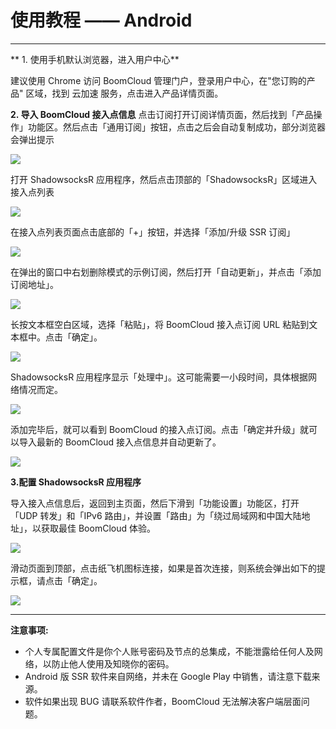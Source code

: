 # 使用教程 —— Android

---

** 1. 使用手机默认浏览器，进入用户中心**

建议使用 Chrome 访问 BoomCloud 管理门户，登录用户中心，在"您订购的产品" 区域，找到 云加速 服务，点击进入产品详情页面。

**2. 导入 BoomCloud 接入点信息**
点击订阅打开订阅详情页面，然后找到「产品操作」功能区。然后点击「通用订阅」按钮，点击之后会自动复制成功，部分浏览器会弹出提示

![](../img/win/01.png)

打开 ShadowsocksR 应用程序，然后点击顶部的「ShadowsocksR」区域进入接入点列表

![](../img/howtouse/android01.png)

在接入点列表页面点击底部的「+」按钮，并选择「添加/升级 SSR 订阅」

![](../img/howtouse/android02.png)

在弹出的窗口中右划删除模式的示例订阅，然后打开「自动更新」，并点击「添加订阅地址」。

![](../img/howtouse/android03.png)

长按文本框空白区域，选择「粘贴」，将 BoomCloud 接入点订阅 URL 粘贴到文本框中。点击「确定」。

![](../img/howtouse/android04.png)

ShadowsocksR 应用程序显示「处理中」。这可能需要一小段时间，具体根据网络情况而定。

![](../img/howtouse/android05.png)

添加完毕后，就可以看到 BoomCloud 的接入点订阅。点击「确定并升级」就可以导入最新的 BoomCloud 接入点信息并自动更新了。

![](../img/howtouse/android06.png)

**3.配置 ShadowsocksR 应用程序**

导入接入点信息后，返回到主页面，然后下滑到「功能设置」功能区，打开「UDP 转发」和「IPv6 路由」，并设置「路由」为「绕过局域网和中国大陆地址」，以获取最佳 BoomCloud 体验。

![](../img/howtouse/android07.png)

滑动页面到顶部，点击纸飞机图标连接，如果是首次连接，则系统会弹出如下的提示框，请点击「确定」。

![](../img/howtouse/android08.png)


---

**注意事项:**

* 个人专属配置文件是你个人账号密码及节点的总集成，不能泄露给任何人及网络，以防止他人使用及知晓你的密码。  
* Android 版 SSR 软件来自网络，并未在 Google Play 中销售，请注意下载来源。  
* 软件如果出现 BUG 请联系软件作者，BoomCloud 无法解决客户端层面问题。  
